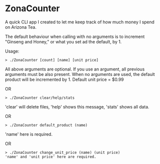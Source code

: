 # ZonaCounter
A quick CLI app I created to let me keep track of how much money I spend on Arizona Tea.

The default behaviour when calling with no arguments is to increment "Ginseng and Honey," or what you set ad the default, by 1.

Usage:

```
> ./ZonaCounter [count] [name] [unit price]
```
All above arguments are optional. If you use an argument, all previous arguments must be also present.
When no arguments are used, the default product will be incremented by 1.
Default unit price = $0.99

OR

```
> ./ZonaCounter clear/help/stats
```
'clear' will delete files, 'help' shows this message, 'stats' shows all data.

OR

```
> ./ZonaCounter default_product (name)
```
'name' here is required.

OR

```
> ./ZonaCounter change_unit_price (name) (unit price)
'name' and 'unit price' here are required.
```